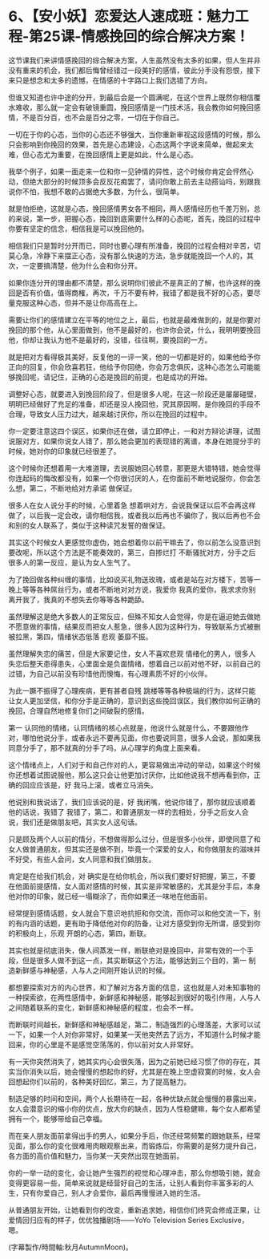 # 6、【安小妖】恋爱达人速成班：魅力工程-第25课-情感挽回的综合解决方案！

这节课我们来讲情感挽回的综合解决方案，人生虽然没有太多的如果，但人生并非没有重来的机会，我们都后悔曾经错过一段美好的感情，彼此分手没有怨恨，接下来只是想念和太多的遗憾，在情感的十字路口上我们选错了方向。

但谁又知道也许中途的分开，到最后会是一个圆满呢，在这个世界上既然你相信覆水难收，那么就一定会有破镜重圆，挽回感情是一门技术活，我会教你如何挽回感情，不是百分百，也不会是百分之零，一切在于你自己。

一切在于你的心态，当你的心态还不够强大，当你重新审视这段感情的时候，那么只会影响到你挽回的效果，首先是心态建设，心态这两个字说来简单，做起来太难，但心态尤为重要，在挽回感情上更是如此，什么是心态。

我举个例子，如果一面走来一位和你一见钟情的异性，这个时候你肯定会怦然心动，但绝大部分的时候顶多会反反花痴罢了，请问你敢上前去主动搭讪吗，别跟我说你不怕，我想不敢的占据绝大多数，为什么，很简单。

就是怕拒绝，这就是心态，挽回感情男女各不相同，两人感情经历也千差万别，总的来说，第一步，把握心态，挽回到底需要什么样的心态呢，首先，挽回的过程中你要有坚定的信念，相信我是可以挽回他的。

相信我们只是暂时分开而已，同时也要心理有所准备，挽回的过程会相对辛苦，切莫心急，冷静下来摆正心态，没有那么快速的方法，急步就能挽回一个人的，其次，一定要搞清楚，他为什么会和你分开。

如果你连分开的理由都不清楚，那么说明你们彼此不是真正的了解，也许这样的挽回是否有价值，值得商榷，再次，千万不要有种，我错了都是我不好的心态，要尽量克服这种心态，但并不是让你高高在上。

需要让你们的感情建立在平等的地位之上，最后，也就是最难做到的，就是你要对挽回的那个他，从心里面做到，他不是最好的，也许你会说，什么，我明明要挽回他，你却让我认为他不是最好的，没错，往往啊，要挽回的一方。

就是把对方看得极其美好，反复他的一评一笑，他的一切都是好的，如果他给予你正向的回复，你会欣喜若狂，他给予你回绝，你会万念俱灰，这种心态怎么可能能够挽回呢，请记住，正确的心态是挽回的前提，也是成功的开始。

调整好心态，就要进入到挽回阶段了，但是很多人呢，在这一阶段还是屡屡碰壁，明明已经做好了充足的准备，却还是没人挽回他，究其原因啊，是你挽回的手段不合理，导致女人压力过大，越来越讨厌你，所以在挽回的过程中。

你一定要注意这四个误区，如果你还在做，请立即停止，一和对方辩论讲理，试图说服对方，如果你说女人错了，那么她会更加的表现错的离谱，本身在她提分手的时候，她对你的印象就已经很差了。

这个时候你还想着用一大堆道理，去说服她回心转意，那更是大错特错，她会觉得你连起码的悔改都没有，如果一个你很讨厌的人，在你面前不断地说服你，你会怎么想，第二，不断地给对方承诺 做保证。

很多人在女人说分手的时候，心里着急 想着哄对方，会说我保证以后不会再这样做了，以后我一定会改，请你相信我，或者我以后再也不骗你了，我以后再也不会和别的女人联系了，类似于这种读咒发誓的做保证。

其实这个时候女人更感觉你虚伪，她会想着你以前干嘛去了，你以前怎么没意识到要改呢，所以这个方法是不能奏效的，第三，自掺烂打 不断骚扰对方，分手之后很多人的第一反应，是认为女人生气了。

为了挽回做各种纠缠的事情，比如说买礼物送玫瑰，或者是站在对方楼下，苦等一晚上等等各种屌丝行为，或者不断地对对方说，我爱你 我真的爱你，我求求你别离开我了，我真的不想失去你等等各种跪舔。

虽然理解这是绝大多数人的正常反应，但殊不知女人会觉得，你是在逼迫她去做她不愿意做的事情，结果反而把女人惹急，很多人因为这种行为，导致联系方式被删 被拉黑，第四，情绪状态低落 悲观 萎靡不振。

虽然理解失恋的痛苦，但是大家要记住，女人不喜欢悲观 情绪化的男人，很多人失恋后整天患得患失，心里面全是负面情绪，想着自己以前对他不好，以前自己的过错，为自己以前没有珍惜他而懊悔，有心理素质不好的小伙伴。

为此一蹶不振得了心理疾病，更有甚者自残 跳楼等等各种极端的行为，这样只能让女人更加坚信，和你分手是正确的，意识到这些挽回误区，我们教你如何正确的挽回，合理自然地修复你们之间破裂的感情。

第一 认同他的情绪，认同情绪的核心点就是，他说什么就是什么，不要跟他作对，哪怕他说分手，或者永远不要再见面，你也要说同意，很多人会说，那如果我同意分手了，那不就真的分手了吗，从心理学的角度上面来看。

这个情绪点上，人们对于和自己作对的人，更容易做出冲动的举动，如果这个时候你还想着试图说服他，那么这只会让他更加讨厌你，比如他说我不想再看到你，正确的回应应该是，好 我马上滚，或者立马消失。

他说别和我说话了，我们应该说的是，好 我闭嘴，他说你错了，那你就应该顺着他的话说，我错了 我错了，第二，和普通朋友一样的去相处，分手之后女人会说，我们还是做朋友吧，其实女人这句话。

只是顾及两个人以前的情分，不想做得那么过分，但是很多小伙伴，即使同意了和女人做普通朋友，但其实还是做不到，毕竟一个深爱的女人，和你做朋友的滋味并不好受，有些人会问，女人同意和我们做朋友。

肯定是在给我们机会，对 确实是在给你机会，所以我们要好好把握，第三，不要在他面前提感情，女人面对感情的时候，其实是非常敏感的，尤其是分手后，本身他对你的印象，就已经一塌糊涂了，而你如果还一味地在他面前。

经常提到感情话题，女人就会下意识地抗拒和你交流，而你可以和他交流一下，别的有内涵的话题，更有助于降低他对你的防备，让对方感受到你无所谓，感受到你的积极向上，乐观 开朗的心态，第四，断联。

其实也就是彻底消失，像人间蒸发一样，断联绝对是挽回中，非常有效的一个手段，但是很多人做不到这一点，其实断联这个方法，能够达到三个目的，第一 制造新鲜感与神秘感，人与人之间刚开始认识的时候。

都想要探索对方的内心世界，和了解对方各方面的信息，这也就是人对未知事物的一种探索欲，在两性感情中，新鲜感和神秘感，能够起到很好的吸引作用，人与人之间随着联系的变化，新鲜感和神秘感的程度，也会不一样。

而断联时间越长，新鲜感和神秘感越足，第二，制造强烈的心理落差，大家可以试一下，如果一个人对你非常好，如果某一天他突然去了远方，不知道什么时候才能回来，你的心里是不是感觉空荡荡的，你以前对女人非常好。

有一天你突然消失了，她其实内心会很失落，因为之前她已经习惯了你的存在，其实当你消失以后，她会慢慢的想起你的好，尤其是在晚上空虚寂寞的时候，女人会回想起你们以前的，各种美好回忆，第三，为了提高魅力。

制造足够的时间和空间，两个人长期待在一起，各种优缺点就会慢慢的暴露出来，女人会潜意识的缩小你的优点，放大你的缺点，因为人性稳健嘛，每个女人都希望拥有一个，能够带给自己幸福。

而在亲人朋友面前拿得出手的男人，如果分手后，你还经常频繁的跟她联系，经常见面，那么你的变化很难用肉眼观察出来，而锻炼后，你需要的是努力提升自己，各方面的高价值和魅力，当你某一天突然出现在她面前。

你的一举一动的变化，会让她产生强烈的视觉和心理冲击，那么你想吸引她，就会变得更容易一些，简单来说就是经营好自己的生活，让别人看到你丰富多彩的人生，只有你爱自己，别人才会爱你，最后再慢慢进入她的生活。

从普通朋友开始，让她看到你的改变，重新追求她，相信你们终究会修成正果，让爱情回归应有的样子，优优独播剧场——YoYo Television Series Exclusive，嗯。

(字幕製作/時間軸:秋月AutumnMoon)。